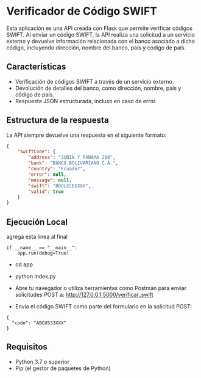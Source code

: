 # Verificador de Código SWIFT

Esta aplicación es una API creada con Flask que permite verificar códigos SWIFT. Al enviar un código SWIFT, la API realiza una solicitud a un servicio externo y devuelve información relacionada con el banco asociado a dicho código, incluyendo dirección, nombre del banco, país y código de país.

## Características

- Verificación de códigos SWIFT a través de un servicio externo.
- Devolución de detalles del banco, como dirección, nombre, país y código de país.
- Respuesta JSON estructurada, incluso en caso de error.

## Estructura de la respuesta

La API siempre devuelve una respuesta en el siguiente formato:

```json
{
    "swiftCode": {
        "address": "JUNIN Y PANAMA 200",
        "bank": "BANCO BOLIVARIANO C.A.",
        "country": "Ecuador",
        "error": null,
        "message": null,
        "swift": "BBOLECEGXXX",
        "valid": true
    }
}

```

## Ejecución Local

agrega esta linea al final
```
if __name__ == "__main__":
    app.run(debug=True)
```
- cd app
- python index.py

- Abre tu navegador o utiliza herramientas como Postman para enviar solicitudes POST a:
http://127.0.0.1:5000/verificar_swift
- Envía el código SWIFT como parte del formulario en la solicitud POST:
```
{
  "code": "ABCUS33XXX"
}
```

## Requisitos

- Python 3.7 o superior
- Pip (el gestor de paquetes de Python)

